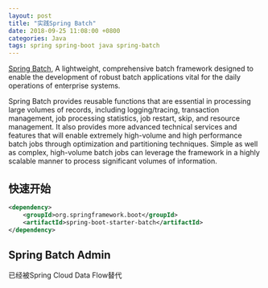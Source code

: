 ```yaml
---
layout: post
title: "实践Spring Batch"
date: 2018-09-25 11:08:00 +0800
categories: Java
tags: spring spring-boot java spring-batch
---
```


[Spring Batch](https://spring.io/projects/spring-batch), A lightweight, comprehensive batch framework designed to enable the development of robust batch applications vital for the daily operations of enterprise systems.

Spring Batch provides reusable functions that are essential in processing large volumes of records, including logging/tracing, transaction management, job processing statistics, job restart, skip, and resource management. It also provides more advanced technical services and features that will enable extremely high-volume and high performance batch jobs through optimization and partitioning techniques. Simple as well as complex, high-volume batch jobs can leverage the framework in a highly scalable manner to process significant volumes of information.

## 快速开始
```xml
<dependency>
    <groupId>org.springframework.boot</groupId>
    <artifactId>spring-boot-starter-batch</artifactId>
</dependency>
```

## Spring Batch Admin
已经被Spring Cloud Data Flow替代